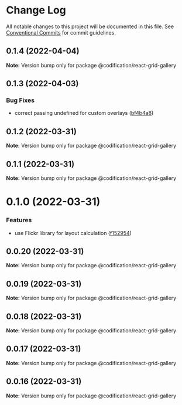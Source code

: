 # Change Log

All notable changes to this project will be documented in this file.
See [Conventional Commits](https://conventionalcommits.org) for commit guidelines.

## 0.1.4 (2022-04-04)

**Note:** Version bump only for package @codification/react-grid-gallery





## 0.1.3 (2022-04-03)


### Bug Fixes

* correct passing undefined for custom overlays ([bf4b4a8](https://github.com/CodificationOrg/cutwater-react/commit/bf4b4a816da625ccfc4522fb292cf4c002e2468e))





## 0.1.2 (2022-03-31)

**Note:** Version bump only for package @codification/react-grid-gallery





## 0.1.1 (2022-03-31)

**Note:** Version bump only for package @codification/react-grid-gallery





# 0.1.0 (2022-03-31)


### Features

* use Flickr library for layout calculation ([f152954](https://github.com/CodificationOrg/cutwater-react/commit/f1529541cd25df6d8d1e1878cbe68c3b448f4d36))





## 0.0.20 (2022-03-31)

**Note:** Version bump only for package @codification/react-grid-gallery





## 0.0.19 (2022-03-31)

**Note:** Version bump only for package @codification/react-grid-gallery





## 0.0.18 (2022-03-31)

**Note:** Version bump only for package @codification/react-grid-gallery





## 0.0.17 (2022-03-31)

**Note:** Version bump only for package @codification/react-grid-gallery





## 0.0.16 (2022-03-31)

**Note:** Version bump only for package @codification/react-grid-gallery
